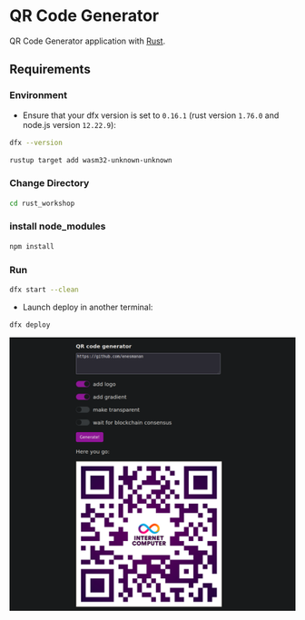 # QR Code Generator

QR Code Generator application with [Rust](https://www.rust-lang.org/).

## Requirements

### Environment

- Ensure that your dfx version is set to `0.16.1` (rust version `1.76.0` and node.js version `12.22.9`):

```bash
dfx --version
```

```bash
rustup target add wasm32-unknown-unknown
```

### Change Directory

```bash
cd rust_workshop
```

### install node_modules

```bash
npm install
```

### Run

```bash
dfx start --clean
```

- Launch deploy in another terminal:


```bash
dfx deploy
```

![qr](qr_code_generator_ss.png)